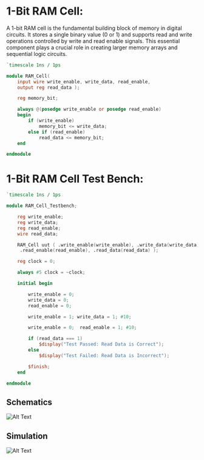 # 1-Bit RAM Cell: 
A 1-bit RAM cell is the fundamental building block of memory in digital circuits. It stores a single binary value (0 or 1) and supports read and write operations controlled by write and read enable signals. 
This essential component plays a crucial role in creating larger memory arrays and sequential logic circuits.


```verilog
`timescale 1ns / 1ps

module RAM_Cell(
    input wire write_enable, write_data, read_enable,
    output reg read_data );

    reg memory_bit;

    always @(posedge write_enable or posedge read_enable)
    begin
        if (write_enable)
            memory_bit <= write_data;
        else if (read_enable)
            read_data <= memory_bit;
    end

endmodule
```

# 1-Bit RAM Cell Test Bench:

```verilog
`timescale 1ns / 1ps

module RAM_Cell_Testbench;

    reg write_enable;
    reg write_data;
    reg read_enable;
    wire read_data;

    RAM_Cell uut ( .write_enable(write_enable), .write_data(write_data),
     .read_enable(read_enable), .read_data(read_data) );

    reg clock = 0;

    always #5 clock = ~clock; 

    initial begin

        write_enable = 0;
        write_data = 0;
        read_enable = 0;

        write_enable = 1; write_data = 1; #10;

        write_enable = 0;  read_enable = 1; #10; 

        if (read_data === 1)
            $display("Test Passed: Read Data is Correct");
        else
            $display("Test Failed: Read Data is Incorrect");

        $finish;
    end

endmodule
```

## Schematics
![Alt Text](https://i.ibb.co/S6pYVtK/1-bit-ram-cell.png)

## Simulation
![Alt Text](https://i.ibb.co/pWjctH0/1-bit-ram-cell-tb.png)
